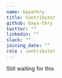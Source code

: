 ```yaml
---
name: Gayathry 
title: Contributor
github: Gaya-thry
twitter: ""
linkedin: ""
slack: ""
joining_date: ""
role : contributor
---
```


Still waiting for this
